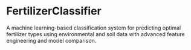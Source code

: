 # FertilizerClassifier
A machine learning-based classification system for predicting optimal fertilizer types using environmental and soil data with advanced feature engineering and model comparison.
